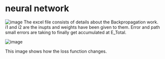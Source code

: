 # neural network
![image](https://github.com/satejpanditrao/S6/assets/20858724/f9262fb6-2fa1-4e09-a17a-4214ab22d552)
The excel file consists of details about the Backpropagation work.
i1 and i2 are the inupts and weights have been given to them. Error and path small errors are taking to finally get accumulated at E_Total.

![image](https://github.com/satejpanditrao/S6/assets/20858724/9a2cf2b8-dd23-43a7-8994-f93dd025a0f7) 


This image shows how the loss function changes.


